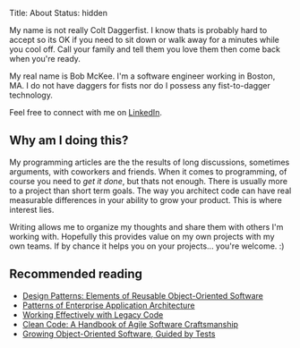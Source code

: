 Title: About
Status: hidden

My name is not really Colt Daggerfist.  I know thats is probably hard to accept so its OK if you need to sit down or walk away for a minutes while you cool off.  Call your family and tell them you love them then come back when you're ready.

My real name is Bob McKee. I'm a software engineer working in Boston, MA.  I do not have daggers for fists nor do I possess any fist-to-dagger technology.

Feel free to connect with me on [LinkedIn][].

## Why am I doing this?

My programming articles are the the results of long discussions, sometimes arguments, with coworkers and friends.  When it comes to programming, of course you need to *get it done*, but thats not enough.  There is usually more to a project than short term goals.  The way you architect code can have real measurable differences in your ability to grow your product.  This is where interest lies.

Writing allows me to organize my thoughts and share them with others I'm working with.  Hopefully this provides value on my own projects with my own teams.  If by chance it helps you on your projects... you're welcome.  :)

## Recommended reading

- [Design Patterns: Elements of Reusable Object-Oriented Software](http://amzn.com/B000SEIBB8)
- [Patterns of Enterprise Application Architecture](http://amzn.com/B000OZ0NAI)
- [Working Effectively with Legacy Code](http://amzn.com/B005OYHF0A)
- [Clean Code: A Handbook of Agile Software Craftsmanship](http://amzn.com/B001GSTOAM)
- [Growing Object-Oriented Software, Guided by Tests](http://amzn.com/B002TIOYVW)

[LinkedIn]: http://www.linkedin.com/in/bywires/